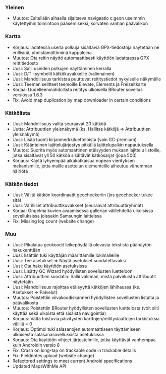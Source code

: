 ### Yleinen
- Muutos: Esitellään alhaalla sijaitseva navigaatio c:geon useimmin käytettyihin toimintoon pääsemiseksi, korvaten vanhan päävalikon

### Kartta
- Korjaus: ladatessa useita polkuja sisältäviä GPX-tiedostoja näytetään ne erillisinä, yhdistämättöminä kappaleina
- Muutos: Ota reitin näyttö automaattisesti käyttöön ladattaessa GPX reittitiedosto
- Uusi: Salli useiden polkujen näyttäminen kerralla
- Uusi: D/T -symbolit kätkökuvakkeille (valinnainen)
- Uusi: Mahdollisuus tarkistaa puuttuvat reititystiedot nykyiselle näkymälle
- Uusi: Teeman selitteet teemoille Elevate, Elements ja Freizeitkarte
- Korjaa: Uudelleenmahdollista reititys ulkoisella BRouter sovellus versiossa 1.6.3
- Fix: Avoid map duplication by map downloader in certain conditions

### Kätkölista
- Uusi: Mahdollisuus valita seuraavat 20 kätköä
- Uutta: Attribuuttien yleisnäkymä (ks. Hallitse kätköjä => Attribuuttien yleisnäkymä)
- Uusi: Lisää tuonti kirjanmerkkiluetteloista (vain GC-premium)
- Uusi: Käänteinen lajittelujärjestys pitkällä lajittelupalkin napautuksella
- Muutos: Suorita myös automaattinen etäisyyden mukaan lajittelu listoille, jotka sisältävät yli 50 kätköä sisältävät kätkösarjat (jopa 500)
- Korjaus: Käytä lyhyempää aikakatkaisua nopean vierityksen mekanismille, jotta muille asettelun elementeille aiheutuu vähemmän häiriötä

### Kätkön tiedot
- Uusi: Välitä kätkön koordinaatit geocheckeriin (jos geochecker tukee sitä)
- Uusi: Värilliset attribuuttikuvakkeet (seuraavat attribuuttiryhmät)
- Korjaa: Ongelma kuvien avaamisessa gallerian välilehdeltä ulkoisissa sovelluksissa joissakin Samsungin laitteissa
- Fix: Missing log count (website change)

### Muu
- Uusi: Pikalataa geokoodit leikepöydällä olevasta tekstistä päänäytön hakukenttään
- Uusi: lisättiin tuki käyttäjän määrittämille lokimalleille
- Uusi: Tee asetukset => Näytä asetukset suodatettavaksi
- Uusi: Ota haku käyttöön asetuksissa
- Uusi: Lisätty GC Wizard hyödyllisten sovellusten luetteloon
- Uusi: Attribuuttien suodatin: Sallii valinnan, mistä palveluista attribuutit näytetään
- Uusi: Mahdollisuus rajoittaa etäisyyttä kätköjen lähihaussa (ks. Asetukset => Palvelut)
- Muutos: Poistettiin viivakoodiskanneri hyödyllisten sovellusten listalta ja päävalikosta
- Muutos: Poistettiin BRouter hyödyllisten sovellusten luettelosta (voit silti käyttää sekä ulkoista että sisäistä navigointia)
- Korjaus: Vältä toistuvia päivitysten karttojen/reitityslaattojen tarkistuksia välillä = 0
- Korjaus: Optimoi tuki salasanojen automaattiseen täyttämiseen ulkoisesta salasanasovelluksista asetuksissa
- Korjaus: Ota käyttöön vihjeet järjestelmille, jotka käyttävät vanhempaa kuin Androidin versio 8
- Fix: Crash on long-tap on trackable code in trackable details
- Fix: Fieldnotes upload (website change)
- Refactored settings to meet current Android specifications
- Updated MapsWithMe API

